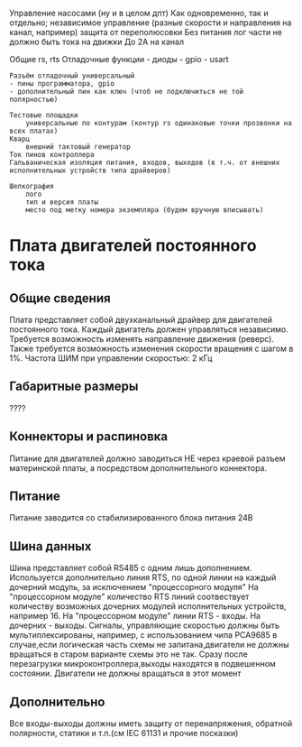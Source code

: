 Управление насосами (ну и в целом дпт)
Как одновременно, так и отдельно; независимое управление (разные скорости и направления на канал, например)
защита от переполюсовки
Без питания лог части не должно быть тока на движки
До 2А на канал

Общие
    rs, rts
    Отладочные функции
    - диоды
    - gpio
    - usart

    Разъём отладочный универсальный
    - пины программатора, gpio
    - дополнительный пин как ключ (чтоб не подключиться не той полярностью)

    Тестовые площадки
        универсальные по контурам (контур rs одинаковые точки прозвонки на всех платах)
    Кварц
        внешний тактовый генератор
    Ток пинов контроллера
    Гальваническая изоляция питания, входов, выходов (в т.ч. от внешних
    исполнительных устройств типа драйверов)

    Шелкография
        лого
        тип и версия платы
        место под метку номера экземпляра (будем вручную вписывать)


# Плата двигателей постоянного тока

## Общие сведения
Плата представляет собой двухканальный драйвер для двигателей постоянного тока. Каждый двигатель должен управляться независимо. Требуется возможность изменять направление движения (реверс).
Также требуется возможность изменения скорости вращения с шагом в 1%.
Частота ШИМ при управлении скоростью: 2 кГц


## Габаритные размеры
????

## Коннекторы и распиновка
Питание для двигателей должно заводиться НЕ через краевой разъем материнской платы, а посредством дополнительного коннектора.

## Питание
Питание заводится со стабилизированного блока питания 24В

## Шина данных
Шина представляет собой RS485 с одним лишь дополнением. Используется дополнительно линия RTS, по одной линии на каждый дочерний модуль, за исключением "процессорного модуля"
На "процессорном модуле" количество RTS линий соотвествует количеству возможных дочерних модулей исполнительных устройств, например 16. На "процессорном модуле"
линии RTS - входы. На дочерних - выходы.
Сигналы, управляющие скоростью должны быть мультиплексированы, например, с использованием чипа PCA9685 в случае,если логическая часть схемы не запитана,двигатели не должны вращаться 
в старом варианте схемы это не так. Сразу после перезагрузки микроконтроллера,выходы находятся в подвешенном состоянии. Двигатели не должны вращаться в этот момент

## Дополнительно
Все входы-выходы должны иметь защиту от перенапряжения, обратной полярности, статики и т.п.(см IEC 61131 и прочие посказки)

